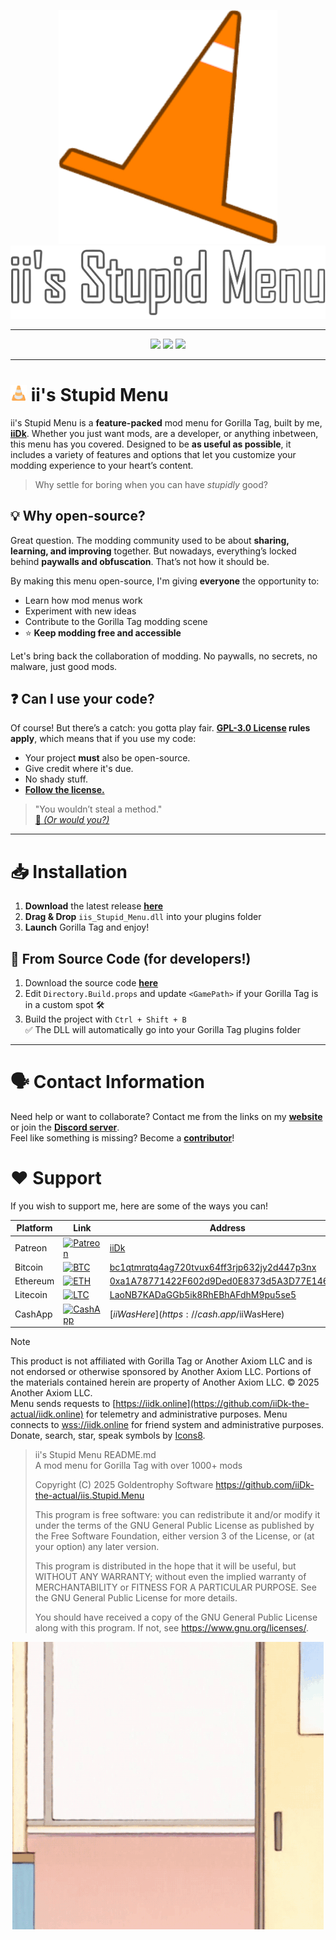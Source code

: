 <p align="center">
  <a href="#"><img src="Resources/GitHub/icon.png"></a>
  <a href="#"><img src="Resources/GitHub/title.png"></a>
</p>

---

<p align="center">
	<a href="https://github.com/iiDk-the-actual/iis.Stupid.Menu/releases"><img src="https://img.shields.io/github/v/release/iiDk-the-actual/iis.Stupid.Menu?label=version&style=for-the-badge"></a>
	<a href="https://github.com/iiDk-the-actual/iis.Stupid.Menu/releases/latest"><img src="https://img.shields.io/github/downloads/iiDk-the-actual/iis.Stupid.Menu/latest/iis_Stupid_Menu.dll?style=for-the-badge"></a>
	<a href="https://discord.gg/iidk"><img src="https://img.shields.io/discord/1170093288557129748?label=discord&style=for-the-badge&color=blueviolet"></a>
</p>

---

# <img src="Resources/GitHub/cone-emoji.png" height=26px> ii's Stupid Menu  

ii's Stupid Menu is a **feature-packed** mod menu for Gorilla Tag, built by me, [**iiDk**](https://github.com/iiDk-the-actual). Whether you just want mods, are a developer, or anything inbetween, this menu has you covered. Designed to be **as useful as possible**, it includes a variety of features and options that let you customize your modding experience to your heart’s content.  

> Why settle for boring when you can have *stupidly* good?  

## 💡 Why open-source?  

Great question. The modding community used to be about **sharing, learning, and improving** together. But nowadays, everything’s locked behind **paywalls and obfuscation**. That’s not how it should be.  

By making this menu open-source, I'm giving **everyone** the opportunity to:  
- Learn how mod menus work 
- Experiment with new ideas  
- Contribute to the Gorilla Tag modding scene  
- ⭐ **Keep modding free and accessible**  

Let's bring back the collaboration of modding. No paywalls, no secrets, no malware, just good mods.  

## ❓ Can I use your code?  

Of course! But there’s a catch: you gotta play fair. **[GPL-3.0 License](https://www.gnu.org/licenses/gpl-3.0.html) rules apply**, which means that if you use my code:  
- Your project **must** also be open-source.  
- Give credit where it's due.
- No shady stuff.
- **[Follow the license.](https://www.gnu.org/licenses/gpl-3.0.html)**

> "You wouldn’t steal a method."<br>
> [🎥 *(Or would you?)*](https://www.youtube.com/watch?v=zMBqPdMzZ9E)

---

# 📥 Installation  

1. **Download** the latest release **[here](https://github.com/iiDk-the-actual/iis.Stupid.Menu/releases/latest)**
2. **Drag & Drop** `iis_Stupid_Menu.dll` into your plugins folder  
3. **Launch** Gorilla Tag and enjoy!

## 🧱 From Source Code (for developers!)

1. Download the source code **[here](https://github.com/iiDk-the-actual/iis.Stupid.Menu/releases/latest)**
2. Edit `Directory.Build.props` and update `<GamePath>` if your Gorilla Tag is in a custom spot 🛠️
3. Build the project with `Ctrl + Shift + B`<Br>
✅ The DLL will automatically go into your Gorilla Tag plugins folder

---

# 🗣️ Contact Information

Need help or want to collaborate? Contact me from the links on my **[website](https://iidk.dev)** or join the **[Discord server](https://discord.gg/iidk)**.  
Feel like something is missing? Become a **[contributor](https://github.com/iiDk-the-actual/iis.Stupid.Menu/?tab=contributing-ov-file)**!

# ❤️ Support

If you wish to support me, here are some of the ways you can!

| Platform   | Link | Address |
|------------|------|---------|
| Patreon    | [![Patreon](https://img.shields.io/badge/Patreon-iiDk-orange?style=for-the-badge&logo=patreon)](https://www.patreon.com/iiDk) | [iiDk](https://www.patreon.com/iiDk) |
| Bitcoin    | [![BTC](https://img.shields.io/badge/Bitcoin-Donate-yellow?style=for-the-badge&logo=bitcoin)](bitcoin:bc1qtmrqtq4ag720tvux64ff3rjp632jy2d447p3nx) | [bc1qtmrqtq4ag720tvux64ff3rjp632jy2d447p3nx](bitcoin:bc1qtmrqtq4ag720tvux64ff3rjp632jy2d447p3nx) |
| Ethereum   | [![ETH](https://img.shields.io/badge/Ethereum-Donate-blue?style=for-the-badge&logo=ethereum)](ethereum:0xa1A78771422F602d9Ded0E8373d5A3D77E146877) | [0xa1A78771422F602d9Ded0E8373d5A3D77E146877](ethereum:0xa1A78771422F602d9Ded0E8373d5A3D77E146877) |
| Litecoin   | [![LTC](https://img.shields.io/badge/Litecoin-Donate-lightgrey?style=for-the-badge&logo=litecoin)](litecoin:LaoNB7KADaGGb5ik8RhEBhAFdhM9pu5se5) | [LaoNB7KADaGGb5ik8RhEBhAFdhM9pu5se5](litecoin:LaoNB7KADaGGb5ik8RhEBhAFdhM9pu5se5) |
| CashApp    | [![CashApp](https://img.shields.io/badge/CashApp-$iiWasHere-green?style=for-the-badge&logo=cashapp)](https://cash.app/$iiWasHere) | [$iiWasHere](https://cash.app/$iiWasHere) |


> [!NOTE] 
> This product is not affiliated with Gorilla Tag or Another Axiom LLC and is not endorsed or otherwise sponsored by Another Axiom LLC. Portions of the materials contained herein are property of Another Axiom LLC. © 2025 Another Axiom LLC.<br>
> Menu sends requests to [https://iidk.online](https://github.com/iiDk-the-actual/iidk.online) for telemetry and administrative purposes. Menu connects to [wss://iidk.online](https://github.com/iiDk-the-actual/iidk.online) for friend system and administrative purposes.<br>
> Donate, search, star, speak symbols by [Icons8](https://icons8.com).

> ii's Stupid Menu  README.md<br>
> A mod menu for Gorilla Tag with over 1000+ mods
>
> Copyright (C) 2025  Goldentrophy Software
> https://github.com/iiDk-the-actual/iis.Stupid.Menu
> 
> This program is free software: you can redistribute it and/or modify
> it under the terms of the GNU General Public License as published by
> the Free Software Foundation, either version 3 of the License, or
> (at your option) any later version.
> 
> This program is distributed in the hope that it will be useful,
> but WITHOUT ANY WARRANTY; without even the implied warranty of
> MERCHANTABILITY or FITNESS FOR A PARTICULAR PURPOSE.  See the
> GNU General Public License for more details.
> 
> You should have received a copy of the GNU General Public License
> along with this program.  If not, see <https://www.gnu.org/licenses/>.

<p align="center">
  <img src="Resources/GitHub/byebye.gif">
</p>